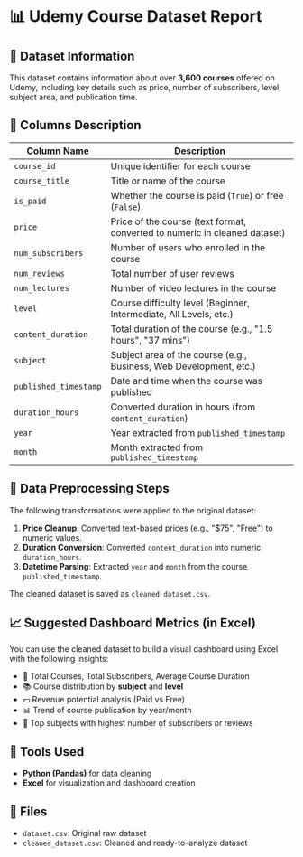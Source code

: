 
# 📊 Udemy Course Dataset Report

## 📁 Dataset Information

This dataset contains information about over **3,600 courses** offered on Udemy, including key details such as price, number of subscribers, level, subject area, and publication time.

## 📌 Columns Description

| Column Name         | Description                                                                 |
|---------------------|-----------------------------------------------------------------------------|
| `course_id`         | Unique identifier for each course                                           |
| `course_title`      | Title or name of the course                                                 |
| `is_paid`           | Whether the course is paid (`True`) or free (`False`)                       |
| `price`             | Price of the course (text format, converted to numeric in cleaned dataset)  |
| `num_subscribers`   | Number of users who enrolled in the course                                  |
| `num_reviews`       | Total number of user reviews                                                |
| `num_lectures`      | Number of video lectures in the course                                      |
| `level`             | Course difficulty level (Beginner, Intermediate, All Levels, etc.)          |
| `content_duration`  | Total duration of the course (e.g., "1.5 hours", "37 mins")                 |
| `subject`           | Subject area of the course (e.g., Business, Web Development, etc.)          |
| `published_timestamp` | Date and time when the course was published                             |
| `duration_hours`    | Converted duration in hours (from `content_duration`)                       |
| `year`              | Year extracted from `published_timestamp`                                   |
| `month`             | Month extracted from `published_timestamp`                                  |

## 🧹 Data Preprocessing Steps

The following transformations were applied to the original dataset:

1. **Price Cleanup**: Converted text-based prices (e.g., "$75", "Free") to numeric values.
2. **Duration Conversion**: Converted `content_duration` into numeric `duration_hours`.
3. **Datetime Parsing**: Extracted `year` and `month` from the course `published_timestamp`.

The cleaned dataset is saved as `cleaned_dataset.csv`.

## 📈 Suggested Dashboard Metrics (in Excel)

You can use the cleaned dataset to build a visual dashboard using Excel with the following insights:

- 📌 Total Courses, Total Subscribers, Average Course Duration
- 📚 Course distribution by **subject** and **level**
- 💵 Revenue potential analysis (Paid vs Free)
- 📊 Trend of course publication by year/month
- 🎯 Top subjects with highest number of subscribers or reviews

## 🔧 Tools Used

- **Python (Pandas)** for data cleaning
- **Excel** for visualization and dashboard creation

## 📂 Files

- `dataset.csv`: Original raw dataset
- `cleaned_dataset.csv`: Cleaned and ready-to-analyze dataset
